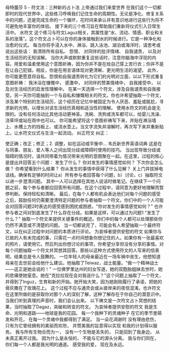 母特蕾莎
5 - 符文法：三种新的占卜法
上帝通过我们来爱世界
在我们这个一切都即时的现代世界中，这些练习呼唤我们记住生命的周期性。无论是净化、修复关系中的问题，还是完成生命的一个循环，花时间来承认并有意识地进行这些行为将不可避免地丰富你的体验。
接下来的三个练习旨在帮助我们重新将仪式引入日常生活中。
水符文
这个练习与符文Laguz相关，其属性是“水、流动、情感、职业和关系的涨落”。这个符文占卜可以在你的身体接触到水的时候进行。它是一种净化和治愈的仪式。
每当你将手浸入水中、淋浴、跳入泳池、湖泊或海洋时，请思考或说出这些话：
我清除所有自私、
怨恨、
对同伴的批评情绪、
自我谴责，
以及对生活经历的无知误解。
当你大声或默默重复这些话时，注意你脑海中浮现的内容。用爱和温柔使用这个意图祈祷，因为你并不是在给自己穿上苦行衣；你并不是在让自己犯错。相反，你是在用言语体现对更清晰、更光明生活的渴望。
此外，你可能更愿意将自私、怨恨和自我谴责转化为它们的光明对立面，以以下形式重复意图祈祷：
我沐浴在慷慨中，
感激中，
对同伴的赞美情绪中，
自我接受中，
以及对生活经历的启发性理解中。
在某一天选择一个符文，涉及自我谴责和自我接受。另一天你可能抽到一个与自私和慷慨相关的符文。你也许希望抽取一个符文，涉及某个特别的生活经历，这个经历在记忆中被固定为令人厌恶、羞耻或尴尬，寻求新的光明，以增长对该生活经历真相和适当性的理解。
使用水符文的机会是无限的。没有任何活动比其他活动更神圣。洗碗、洗狗或洗车都可以，给婴儿洗澡、浇草坪或站在雨中也可以。
你可能希望将这个意图祈祷写下来，并贴在淋浴墙上、水槽上方的挡板上、或浇水壶上。当文字流失并溶解时，再次写下来并重新贴上。让水符文仪式与生活一起流动。
纠正符文
纠正：

使正确；改正；修正；2. 调整，如在运动或平衡中…
韦氏新世界英语词典
这是在与同事、朋友、爱人等人之间出现分歧或障碍时使用的技巧。
当出现导致分歧或阻碍的情况时，请共同带着为情况带来光明的意图聚在一起。在这里，过程的核心是提出并回答五个问题：
发生了什么？
你对发生的事情感觉如何？
下次你会怎么做？
你希望看到什么结果？
你从发生的事情中获得了什么见解？
关上门并拔掉电话线。确保有足够的时间让a）所有参与者回答每个问题，b）讨论，c）抽取符文以进一步澄清问题。
其中一人可以选择在其他人说话时做笔记。在继续下一个问题之前，每个参与者都应回答所有问题。在这个过程中，请同意为更好地理解而暂停判断。保持轻松和清晰。
最后，在每个人都有机会表达他们对每个问题的感受之后，鼓励任何仍需要澄清特定问题的参与者抽取一个符文。你们中的一个人可能会对回答问题2时表达的感受感到困扰或困惑，"你对发生的事情感觉如何？" 也许参与者之间对到底发生了什么存在分歧。如果是这样，可以通过为问题1 "发生了什么？" 抽取一个符文来提供关键事件的概述。你们中的每个人都可以处理那些你仍然不满意或不清楚的问题。
当一切都说完了，可能会有人希望抽取一个最终符文，以在纠正过程中对问题的本质进行评论。
为哀悼者提供安慰的符文
如果你与已故的人有未完成的事，只需花一点时间想象你想记住的人。如果你有一张最喜欢的照片，请使用它。然后列出你想讨论的事项，你希望分享但没有分享的事情。对每个问题抽取一个符文并冥想其回答。那些以这种方式使用符文的人写来的信表明，结果总是令人鼓舞的。
一位年轻人的母亲最近在一场车祸中丧生，他想知道母亲在去世前会给他什么建议。他抽取了Teiwaz，战士能量。"做一个精神战士——这正是她会说的！"
一位佛罗里达州的妇女写道，她的双胞胎姐妹去世时，她的悲痛使她窒息。她在"克拉拉现在会对我说什么？"这个问题上抽取了一个符文，并得到了Inguz，生育和新的开始。她开始大笑，因为她刚刚履行了承诺，把她的骨灰撒在了玫瑰花上。
这个过程不应与通灵会或从彼岸来的夜信混淆。也许符文在这里所做的是获取你对那个人的深刻了解，这种了解存在于你自己的潜意识中。当我们听到真理的声音时，我们会认出来。
以下祷文是一次符文占卜冥想的结果，当时抽取了Dagaz，突破和转变的符文。
为哀悼者提供安慰的符文
我是生命、光明和道路——地球是我的花园。
每一个我种下的灵魂种子
在它的季节里萌发和开花，
在每一个灵魂中我都得到了满足。
当一朵花凋谢时
没有理由悲伤，
只有为它曾经拥有的美丽而欢欣，
并赞美我的旨意得以实现
和我的计划得以服务。
我与所有生物合而为一，
没有一个生物是丢失的，
只是回到了我身边，
从未真正离开过我。
因为什么是永恒的，
不能与它的源头分离。
我与你们同在，
你们每一个人都是我光明的通道。
感受我的爱，
现在及永远。